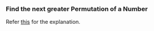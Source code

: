 ### Find the next greater Permutation of a Number

Refer [this](https://www.geeksforgeeks.org/find-next-greater-number-set-digits/) for the explanation.
